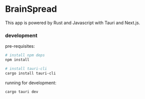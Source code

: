 # BrainSpread

This app is powered by Rust and Javascript with Tauri and Next.js.

### development

pre-requisites:
```bash
# install npm deps
npm install

# install tauri-cli
cargo install tauri-cli
```

running for development:
```bash
cargo tauri dev
```
